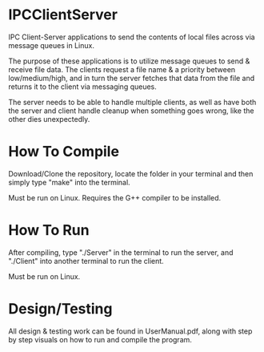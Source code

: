 # IPCClientServer

IPC Client-Server applications to send the contents of local files across via message queues in Linux.

The purpose of these applications is to utilize message queues to send & receive file data. The clients request a file name & a priority between low/medium/high, and in turn the server fetches that data from the file and returns it to the client via messaging queues. 

The server needs to be able to handle multiple clients, as well as have both the server and client handle cleanup when something goes wrong, like the other dies unexpectedly.   

# How To Compile

Download/Clone the repository, locate the folder in your terminal and then simply type "make" into the terminal.

Must be run on Linux. Requires the G++ compiler to be installed.

# How To Run

After compiling, type "./Server" in the terminal to run the server, and "./Client" into another terminal to run the client.

Must be run on Linux.

# Design/Testing

All design & testing work can be found in UserManual.pdf, along with step by step visuals on how to run and compile the program.
